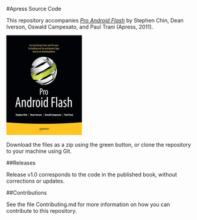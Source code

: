 #Apress Source Code

This repository accompanies [*Pro Android Flash*](http://www.apress.com/9781430232315) by Stephen Chin, Dean Iverson, Oswald  Campesato, and Paul Trani (Apress, 2011).

![Cover image](9781430232315.jpg)

Download the files as a zip using the green button, or clone the repository to your machine using Git.

##Releases

Release v1.0 corresponds to the code in the published book, without corrections or updates.

##Contributions

See the file Contributing.md for more information on how you can contribute to this repository.
